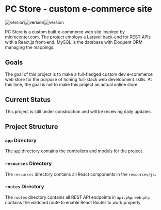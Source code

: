 # PC Store - custom e-commerce site

![version](https://img.shields.io/badge/php-7.2.0-blue)![version](https://img.shields.io/badge/laravel-7.0-red)![version](https://img.shields.io/badge/reactjs-16.2.0-green)

PC Store is a custom built e-commerce web site inspired by <a href="https://www.microcenter.com">microcenter.com</a>. The project employs a Laravel back-end for REST APIs with a React.js front-end. MySQL is the database with Eloquent ORM managing the mappings. 

## Goals
The goal of this project is to make a full-fledged custom dev e-commerce web store for the purpose of honing full-stack web development skills. At this time, the goal is not to make this project an actual online store. 

## Current Status
This project is still under construction and will be receiving daily updates. 

## Project Structure
### `app` Directory
The `app` directory contains the controllers and models for the project. 
### `resources` Directory
The `resources` directory contains all React components in the `resources/js`.
### `routes` Directory
The `routes` directory contains all REST API endpoints in `api.php`. `web.php` contains the wildcard route to enable React Router to work properly. 
